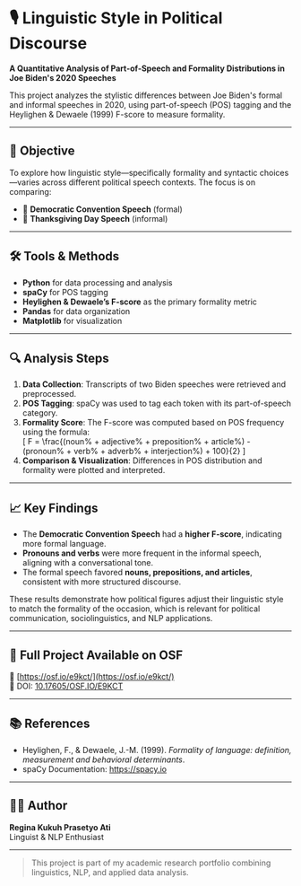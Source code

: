 # 🎙️ Linguistic Style in Political Discourse  
**A Quantitative Analysis of Part-of-Speech and Formality Distributions in Joe Biden's 2020 Speeches**

This project analyzes the stylistic differences between Joe Biden's formal and informal speeches in 2020, using part-of-speech (POS) tagging and the Heylighen & Dewaele (1999) F-score to measure formality.

---

## 🧠 Objective  
To explore how linguistic style—specifically formality and syntactic choices—varies across different political speech contexts. The focus is on comparing:
- 📢 **Democratic Convention Speech** (formal)  
- 🦃 **Thanksgiving Day Speech** (informal)  

---

## 🛠️ Tools & Methods  
- **Python** for data processing and analysis  
- **spaCy** for POS tagging  
- **Heylighen & Dewaele’s F-score** as the primary formality metric  
- **Pandas** for data organization  
- **Matplotlib** for visualization  

---

## 🔍 Analysis Steps  
1. **Data Collection**: Transcripts of two Biden speeches were retrieved and preprocessed.  
2. **POS Tagging**: spaCy was used to tag each token with its part-of-speech category.  
3. **Formality Score**: The F-score was computed based on POS frequency using the formula:  
   \[
   F = \frac{(noun\% + adjective\% + preposition\% + article\%) - (pronoun\% + verb\% + adverb\% + interjection\%) + 100}{2}
   \]
4. **Comparison & Visualization**: Differences in POS distribution and formality were plotted and interpreted.

---

## 📈 Key Findings  
- The **Democratic Convention Speech** had a **higher F-score**, indicating more formal language.  
- **Pronouns and verbs** were more frequent in the informal speech, aligning with a conversational tone.  
- The formal speech favored **nouns, prepositions, and articles**, consistent with more structured discourse.  

These results demonstrate how political figures adjust their linguistic style to match the formality of the occasion, which is relevant for political communication, sociolinguistics, and NLP applications.

---

## 📄 Full Project Available on OSF  
🔗 [https://osf.io/e9kct/](https://osf.io/e9kct/)  
📌 DOI: [10.17605/OSF.IO/E9KCT](https://doi.org/10.17605/OSF.IO/E9KCT)

---

## 📚 References  
- Heylighen, F., & Dewaele, J.-M. (1999). *Formality of language: definition, measurement and behavioral determinants*.  
- spaCy Documentation: https://spacy.io  

---

## 👩‍💻 Author  
**Regina Kukuh Prasetyo Ati**  
Linguist & NLP Enthusiast  

---

> This project is part of my academic research portfolio combining linguistics, NLP, and applied data analysis.
